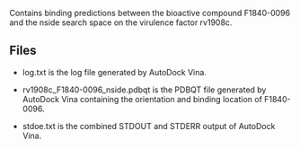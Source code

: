 Contains binding predictions between the bioactive compound F1840-0096 and the nside search space on the virulence factor rv1908c.

## Files

- log.txt is the log file generated by AutoDock Vina.

- rv1908c_F1840-0096_nside.pdbqt is the PDBQT file generated by AutoDock Vina containing the orientation and binding location of F1840-0096.

- stdoe.txt is the combined STDOUT and STDERR output of AutoDock Vina.

